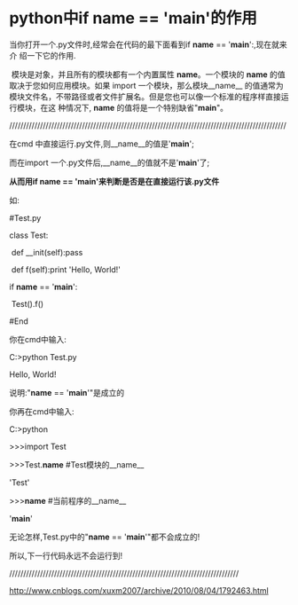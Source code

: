 # python中if __name__ == '__main__'的作用

当你打开一个.py文件时,经常会在代码的最下面看到if __name__ == '__main__':,现在就来介 绍一下它的作用.

​        模块是对象，并且所有的模块都有一个内置属性 __name__。一个模块的 __name__ 的值取决于您如何应用模块。如果 import 一个模块，那么模块__name__ 的值通常为模块文件名，不带路径或者文件扩展名。但是您也可以像一个标准的程序样直接运行模块，在这 种情况下, __name__ 的值将是一个特别缺省"__main__"。

///////////////////////////////////////////////////////////////////////////////////////////////////

在cmd 中直接运行.py文件,则__name__的值是'__main__';

而在import 一个.py文件后,__name__的值就不是'__main__'了;

**从而用if name == 'main'来判断是否是在直接运行该.py文件**

如:

\#Test.py

class Test:

​    def __init(self):pass

​    def f(self):print 'Hello, World!'

if __name__ == '__main__':

​    Test().f()

\#End

 

你在cmd中输入:

C:>python Test.py

Hello, World!

说明:"__name__ == '__main__'"是成立的

 

你再在cmd中输入:

C:>python

\>>>import Test

\>>>Test.__name__                #Test模块的__name__

'Test'

\>>>__name__                       #当前程序的__name__

'__main__'

无论怎样,Test.py中的"__name__ == '__main__'"都不会成立的!

所以,下一行代码永远不会运行到!

//////////////////////////////////////////////////////////////////////////////////



http://www.cnblogs.com/xuxm2007/archive/2010/08/04/1792463.html